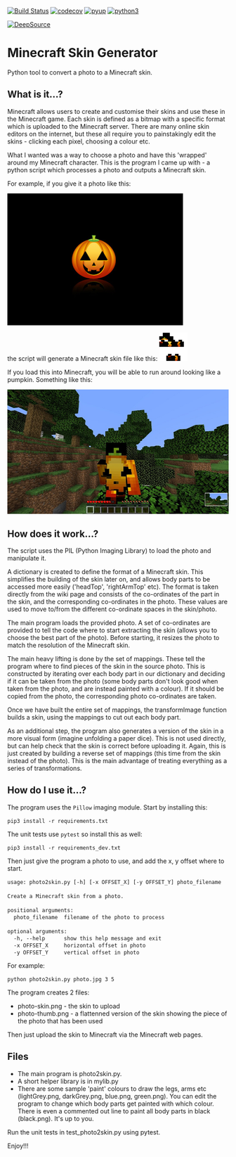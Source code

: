 [![Build Status](https://travis-ci.org/paulknewton/minecraft_skin_generator.svg?branch=master)](https://travis-ci.org/paulknewton/minecraft_skin_generator)
[![codecov](https://codecov.io/gh/paulknewton/minecraft_skin_generator/branch/master/graph/badge.svg)](https://codecov.io/gh/paulknewton/minecraft_skin_generator)
[![pyup](https://pyup.io/repos/github/paulknewton/minecraft_skin_generator/shield.svg)](https://pyup.io/account/repos/github/paulknewton/minecraft_skin_generator)
[![python3](https://pyup.io/repos/github/paulknewton/minecraft_skin_generator/python-3-shield.svg)](https://pyup.io/account/repos/github/paulknewton/minecraft_skin_generator)

[![DeepSource](https://static.deepsource.io/deepsource-badge-light.svg)](https://deepsource.io/gh/paulknewton/minecraft_skin_generator/?ref=repository-badge)

# Minecraft Skin Generator

Python tool to convert a photo to a Minecraft skin.

## What is it...?

Minecraft allows users to create and customise their skins and use these in the Minecraft game.
Each skin is defined as a bitmap with a specific format which is uploaded to the Minecraft server.
There are many online skin editors on the internet, but these all require you to painstakingly edit the skins - clicking each pixel, choosing a colour etc.

What I wanted was a way to choose a photo and have this 'wrapped' around my Minecraft character.
This is the program I came up with - a python script which processes a photo and outputs a Minecraft skin.

For example, if you give it a photo like this:

![pumpkin](img/pumpkin-small.jpg)

the script will generate a Minecraft skin file like this:
![pumpkin-skin](img/pumpkin-skin.png)

If you load this into Minecraft, you will be able to run around looking like a pumpkin. Something like this:

![minecraft](img/minecraft.jpg)


## How does it work...?

The script uses the PIL (Python Imaging Library) to load the photo and manipulate it.

A dictionary is created to define the format of a Minecraft skin. This simplifies the building of the skin later on, and allows body parts to be accessed more easily ('headTop', 'rightArmTop' etc). The format is taken directly from the wiki page and consists of the co-ordinates of the part in the skin, and the corresponding co-ordinates in the photo. These values are used to move to/from the different co-ordinate spaces in the skin/photo.

The main program loads the provided photo. A set of co-ordinates are provided to tell the code where to start extracting the skin (allows you to choose the best part of the photo). Before starting, it resizes the photo to match the resolution of the Minecraft skin.

The main heavy lifting is done by the set of mappings. These tell the program where to find pieces of the skin in the source photo. This is constructed by iterating over each body part in our dictionary and deciding if it can be taken from the photo (some body parts don't look good when taken from the photo, and are instead painted with a colour). If it should be copied from the photo, the corresponding photo co-ordinates are taken.

Once we have built the entire set of mappings, the transformImage function builds a skin, using the mappings to cut out each body part.

As an additional step, the program also generates a version of the skin in a more visual form (imagine unfolding a paper dice). This is not used directly, but can help check that the skin is correct before uploading it. Again, this is just created by building a reverse set of mappings (this time from the skin instead of the photo). This is the main advantage of treating everything as a series of transformations.

## How do I use it...?
The program uses the ```Pillow``` imaging module. Start by installing this:
```
pip3 install -r requirements.txt
```

The unit tests use ```pytest``` so install this as well:
```
pip3 install -r requirements_dev.txt
```

Then just give the program a photo to use, and add the x, y offset where to start.
```
usage: photo2skin.py [-h] [-x OFFSET_X] [-y OFFSET_Y] photo_filename

Create a Minecraft skin from a photo.

positional arguments:
  photo_filename  filename of the photo to process

optional arguments:
  -h, --help      show this help message and exit
  -x OFFSET_X     horizontal offset in photo
  -y OFFSET_Y     vertical offset in photo
```

For example:
```
python photo2skin.py photo.jpg 3 5
```

The program creates 2 files:
* photo-skin.png - the skin to upload
* photo-thumb.png - a flattenned version of the skin showing the piece of the photo that has been used

Then just upload the skin to Minecraft via the Minecraft web pages.

## Files

* The main program is photo2skin.py.
* A short helper library is in mylib.py
* There are some sample 'paint' colours to draw the legs, arms etc (lightGrey.png, darkGrey.png, blue.png, green.png). You can edit the program to change which body parts get painted with which colour. There is even a commented out line to paint all body parts in black (black.png). It's up to you.

Run the unit tests in test_photo2skin.py using pytest.

Enjoy!!!
